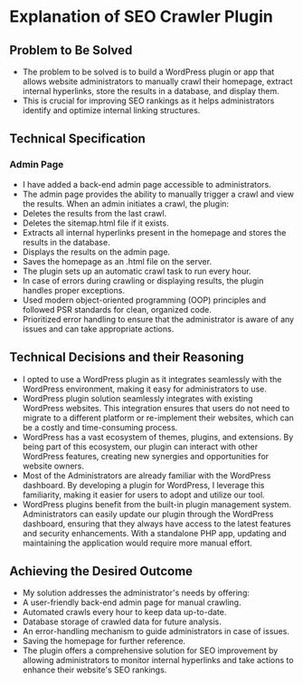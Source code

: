 
# Explanation of SEO Crawler Plugin


## Problem to Be Solved
- The problem to be solved is to build a WordPress plugin or app that allows website administrators to manually crawl their homepage, extract internal hyperlinks, store the results in a database, and display them. 
- This is crucial for improving SEO rankings as it helps administrators identify and optimize internal linking structures.

## Technical Specification
### Admin Page
- I have added a back-end admin page accessible to administrators.
- The admin page provides the ability to manually trigger a crawl and view the results.
When an admin initiates a crawl, the plugin:
- Deletes the results from the last crawl.
- Deletes the sitemap.html file if it exists.
- Extracts all internal hyperlinks present in the homepage and stores the results in the database.
- Displays the results on the admin page.
- Saves the homepage as an .html file on the server.
- The plugin sets up an automatic crawl task to run every hour.
- In case of errors during crawling or displaying results, the plugin handles proper exceptions.
- Used modern object-oriented programming (OOP) principles and followed PSR standards for clean, organized code.
- Prioritized error handling to ensure that the administrator is aware of any issues and can take appropriate actions.

## Technical Decisions and their Reasoning
- I opted to use a WordPress plugin as it integrates seamlessly with the WordPress environment, making it easy for administrators to use.
- WordPress plugin solution seamlessly integrates with existing WordPress websites. This integration ensures that users do not need to migrate to a different platform or re-implement their websites, which can be a costly and time-consuming process.
- WordPress has a vast ecosystem of themes, plugins, and extensions. By being part of this ecosystem, our plugin can interact with other WordPress features, creating new synergies and opportunities for website owners.
- Most of the Administrators are already familiar with the WordPress dashboard. By developing a plugin for WordPress, I leverage this familiarity, making it easier for users to adopt and utilize our tool.
- WordPress plugins benefit from the built-in plugin management system. Administrators can easily update our plugin through the WordPress dashboard, ensuring that they always have access to the latest features and security enhancements. With a standalone PHP app, updating and maintaining the application would require more manual effort.

## Achieving the Desired Outcome
- My solution addresses the administrator's needs by offering:
- A user-friendly back-end admin page for manual crawling.
- Automated crawls every hour to keep data up-to-date.
- Database storage of crawled data for future analysis.
- An error-handling mechanism to guide administrators in case of issues.
- Saving the homepage for further reference.
- The plugin offers a comprehensive solution for SEO improvement by allowing administrators to monitor internal hyperlinks and take actions to enhance their website's SEO rankings.